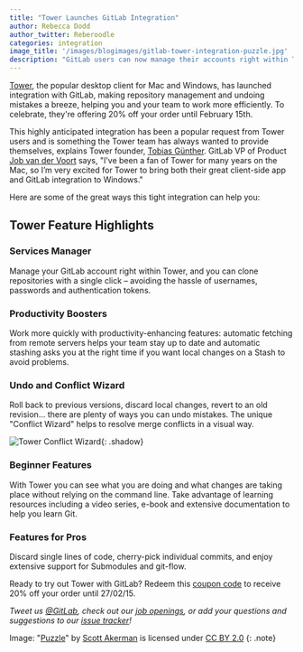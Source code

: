 ```yaml
---
title: "Tower Launches GitLab Integration"
author: Rebecca Dodd
author_twitter: Reberoodle
categories: integration
image_title: '/images/blogimages/gitlab-tower-integration-puzzle.jpg'
description: "GitLab users can now manage their accounts right within Tower – give it a try with 20% off."
---
```


[Tower](http://www.git-tower.com), the popular desktop client for Mac and Windows, has launched integration with GitLab, making repository management and undoing mistakes a breeze, helping you and your team to work more efficiently. To celebrate, they're offering 20% off your order until February 15th.

<!-- more -->

This highly anticipated integration has been a popular request from Tower users and is something the Tower team has always wanted to provide themselves, explains Tower founder, [Tobias Günther](https://gitlab.com/tobidobi). GitLab VP of Product [Job van der Voort](https://gitlab.com/JobV) says, "I’ve been a fan of Tower for many years on the Mac, so I’m very excited for Tower to bring both their great client-side app and GitLab integration to Windows."

Here are some of the great ways this tight integration can help you:

## Tower Feature Highlights

### Services Manager

Manage your GitLab account right within Tower, and you can clone repositories with a single click – avoiding the hassle of usernames, passwords and authentication tokens.

### Productivity Boosters

Work more quickly with productivity-enhancing features: automatic fetching from remote servers helps your team stay up to date and automatic stashing asks you at the right time if you want local changes on a Stash to avoid problems.

### Undo and Conflict Wizard

Roll back to previous versions, discard local changes, revert to an old revision... there are plenty of ways you can undo mistakes. The unique "Conflict Wizard" helps to resolve merge conflicts in a visual way.

![Tower Conflict Wizard](/images/blogimages/conflict-wizard@2x.png){: .shadow}

### Beginner Features

With Tower you can see what you are doing and what changes are taking place without relying on the command line. Take advantage of learning resources including a video series, e-book and extensive documentation to help you learn Git.

### Features for Pros

Discard single lines of code, cherry-pick individual commits, and enjoy extensive support for Submodules and git-flow.

Ready to try out Tower with GitLab? Redeem this [coupon code](http://www.git-tower.com/buy?coupon=GITLAB20) to receive 20% off your order until 27/02/15.  

_Tweet us [@GitLab](https://twitter.com/gitlab), check out our [job openings](https://about.gitlab.com/jobs/), or add your questions and suggestions to our [issue tracker](https://gitlab.com/gitlab-org/gitlab-ce/issues)!_

Image: "[Puzzle](https://www.flickr.com/photos/sterlic/4458413554)" by [Scott Akerman](https://www.flickr.com/photos/sterlic/) is licensed under [CC BY 2.0](https://creativecommons.org/licenses/by/2.0/)
{: .note}